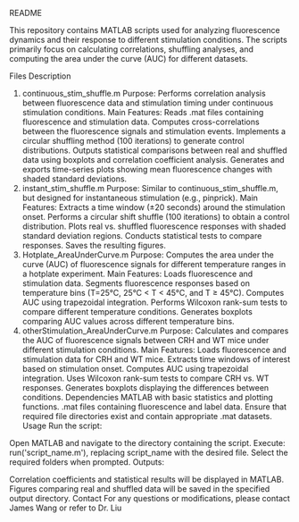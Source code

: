 README


This repository contains MATLAB scripts used for analyzing fluorescence dynamics and their response to different stimulation conditions. The scripts primarily focus on calculating correlations, shuffling analyses, and computing the area under the curve (AUC) for different datasets.

Files Description
1. continuous_stim_shuffle.m
Purpose: Performs correlation analysis between fluorescence data and stimulation timing under continuous stimulation conditions.
Main Features:
Reads .mat files containing fluorescence and stimulation data.
Computes cross-correlations between the fluorescence signals and stimulation events.
Implements a circular shuffling method (100 iterations) to generate control distributions.
Outputs statistical comparisons between real and shuffled data using boxplots and correlation coefficient analysis.
Generates and exports time-series plots showing mean fluorescence changes with shaded standard deviations.
2. instant_stim_shuffle.m
Purpose: Similar to continuous_stim_shuffle.m, but designed for instantaneous stimulation (e.g., pinprick).
Main Features:
Extracts a time window (±20 seconds) around the stimulation onset.
Performs a circular shift shuffle (100 iterations) to obtain a control distribution.
Plots real vs. shuffled fluorescence responses with shaded standard deviation regions.
Conducts statistical tests to compare responses.
Saves the resulting figures.
3. Hotplate_AreaUnderCurve.m
Purpose: Computes the area under the curve (AUC) of fluorescence signals for different temperature ranges in a hotplate experiment.
Main Features:
Loads fluorescence and stimulation data.
Segments fluorescence responses based on temperature bins (T=25°C, 25°C < T < 45°C, and T ≥ 45°C).
Computes AUC using trapezoidal integration.
Performs Wilcoxon rank-sum tests to compare different temperature conditions.
Generates boxplots comparing AUC values across different temperature bins.
4. otherStimulation_AreaUnderCurve.m
Purpose: Calculates and compares the AUC of fluorescence signals between CRH and WT mice under different stimulation conditions.
Main Features:
Loads fluorescence and stimulation data for CRH and WT mice.
Extracts time windows of interest based on stimulation onset.
Computes AUC using trapezoidal integration.
Uses Wilcoxon rank-sum tests to compare CRH vs. WT responses.
Generates boxplots displaying the differences between conditions.
Dependencies
MATLAB with basic statistics and plotting functions.
.mat files containing fluorescence and label data.
Ensure that required file directories exist and contain appropriate .mat datasets.
Usage
Run the script:

Open MATLAB and navigate to the directory containing the script.
Execute: run('script_name.m'), replacing script_name with the desired file.
Select the required folders when prompted.
Outputs:

Correlation coefficients and statistical results will be displayed in MATLAB.
Figures comparing real and shuffled data will be saved in the specified output directory.
Contact
For any questions or modifications, please contact James Wang or refer to Dr. Liu
